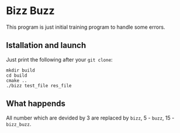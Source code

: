 # Bizz Buzz

This program is just initial training program to handle some errors.

## Istallation and launch

Just print the following after your `git clone`:

```
mkdir build
cd build
cmake ..
./bizz test_file res_file
```

## What happends

All number which are devided by 3 are replaced by `bizz`, 5 - `buzz`, 15 - `bizz_buzz`.
